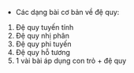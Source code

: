 - Các dạng bài cơ bản về đệ quy:
1. Đệ quy tuyến tính
2. Đệ quy nhị phân
3. Đệ quy phi tuyến
4. Đệ quy hỗ tương
5. 1 vài bài áp dụng con trỏ + đệ quy
